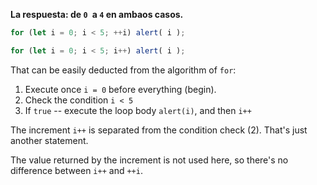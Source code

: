 **La respuesta: de `0 `a `4` en ambaos casos.**

```js run
for (let i = 0; i < 5; ++i) alert( i );

for (let i = 0; i < 5; i++) alert( i );
```

That can be easily deducted from the algorithm of `for`:

1. Execute once `i = 0` before everything (begin).
2. Check the condition `i < 5`
3. If `true` -- execute the loop body `alert(i)`, and then `i++`

The increment `i++` is separated from the condition check (2). That's just another statement.

The value returned by the increment is not used here, so there's no difference between `i++` and `++i`.
